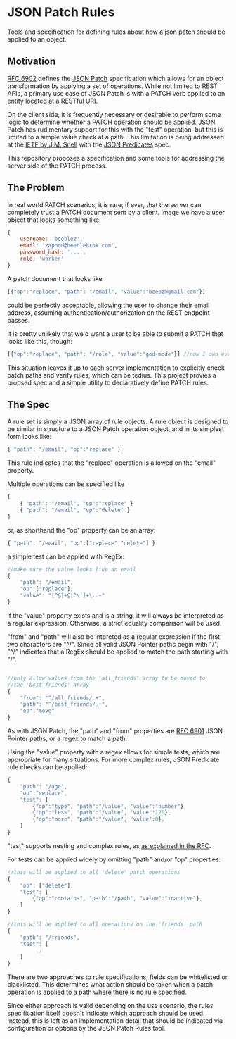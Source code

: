 # JSON Patch Rules
Tools and specification for defining rules about how a json patch should be applied to an object.

## Motivation
[RFC 6902](http://tools.ietf.org/html/rfc6902) defines the [JSON Patch](http://jsonpatch.com) specification which allows for an object transformation by applying a set of operations. While not limited to REST APIs, a primary use case of JSON Patch is with a PATCH verb applied to an entity located at a RESTful URI.

On the client side, it is frequently necessary or desirable to perform some logic to determine whether a PATCH operation should be applied. JSON Patch has rudimentary support for this with the "test" operation, but this is limited to a simple value check at a path. This limitation is being addressed at the [IETF by J.M. Snell](https://tools.ietf.org/id/draft-snell-json-test-01.html) with the [JSON Predicates](https://github.com/MalcolmDwyer/json-predicate) spec.

This repository proposes a specification and some tools for addressing the server side of the PATCH process.

## The Problem
In real world PATCH scenarios, it is rare, if ever, that the server can completely trust a PATCH document sent by a client. Image we have a user object that looks something like:

```javascript
{
    username: 'beeblez',
    email: 'zaphod@beeblebrox.com',
    password_hash: '...',
    role: 'worker'
}
```

A patch document that looks like

```javascript
[{"op":"replace", "path": "/email", "value":"beebz@gmail.com"}]
```
could be perfectly acceptable, allowing the user to change their email address, assuming authentication/authorization on the REST endpoint passes.

It is pretty unlikely that we'd want a user to be able to submit a PATCH that looks like this, though:
```javascript
[{"op":"replace", "path": "/role", "value":"god-mode"}] //now I own everything!
```

This situation leaves it up to each server implementation to explicitly check patch paths and verify rules, which can be tedius. This project provies a propsed spec and a simple utility to declaratively define PATCH rules.

## The Spec
A rule set is simply a JSON array of rule objects. A rule object is designed to be similar in structure to a JSON Patch operation object, and in its simplest form looks like:

```javascript
{ "path": "/email", "op":"replace" }
```

This rule indicates that the "replace" operation is allowed on the "email" property.

Multiple operations can be specified like
```javascript
[
    { "path": "/email", "op":"replace" }
    { "path": "/email", "op":"delete" }
]
```
or, as shorthand the "op" property can be an array:
```javascript
{ "path": "/email", "op":["replace","delete"] }
```

a simple test can be applied with RegEx:
```javascript
//make sure the value looks like an email
{ 
    "path": "/email", 
    "op":["replace"], 
    "value": "[^@]+@[^\.]+\..+"
}
```

if the "value" property exists and is a string, it will always be interpreted as a regular expression. Otherwise, a strict equality comparison will be used.

"from" and "path" will also be intpreted as a regular expression if the first two characters are "^/". Since all valid JSON Pointer paths begin with "/", "^/" indicates that a RegEx should be applied to match the path starting with "/".

```javascript

//only allow values from the 'all_friends' array to be moved to
//the 'best_friends' array
{ 
    "from": "^/all_friends/.+", 
    "path": "^/best_friends/.+", 
    "op":"move"
}
```


As with JSON Patch, the "path" and "from" properties are [RFC 6901](https://tools.ietf.org/html/rfc6901) JSON Pointer paths, or a regex to match a path.

Using the "value" property with a regex allows for simple tests, which are appropriate for many situations. For more complex rules, JSON Predicate rule checks can be applied:

```javascript
{
    "path": "/age",
    "op":"replace",
    "test": [
        {"op":"type", "path":"/value", "value":"number"},
        {"op":"less", "path":"/value", "value":120},
        {"op":"more", "path":"/value", "value":0},
    ]
}

```

"test" supports nesting and complex rules, as [as explained in the RFC](https://tools.ietf.org/id/draft-snell-json-test-01.html#rfc.section.2.3.4).

For tests can be applied widely by omitting "path" and/or "op" properties:

```javascript
//this will be applied to all 'delete' patch operations
{
    "op": ["delete"],
    "test": [
        {"op":"contains", "path":"/path", "value":"inactive"},
    ]
}

//this will be applied to all operations on the 'friends' path
{
    "path": "/friends",
    "test": [
        ...
    ]
}
```
There are two approaches to rule specifications, fields can be whitelisted or blacklisted. This determines what action should be taken when a patch operation is applied to a path where there is no rule specified.

Since either approach is valid depending on the use scenario, the rules specification itself doesn't indicate which approach should be used. Instead, this is left as an implementation detail that should be indicated via configuration or options by the JSON Patch Rules tool.